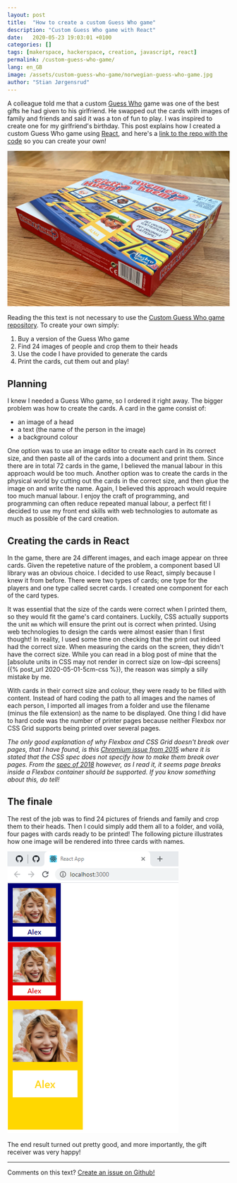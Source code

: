 ```yaml
---
layout: post
title:  "How to create a custom Guess Who game"
description: "Custom Guess Who game with React"
date:   2020-05-23 19:03:01 +0100
categories: []
tags: [makerspace, hackerspace, creation, javascript, react]
permalink: /custom-guess-who-game/
lang: en_GB
image: /assets/custom-guess-who-game/norwegian-guess-who-game.jpg
author: "Stian Jørgensrud"
---
```


A colleague told me that a custom [Guess Who](https://en.wikipedia.org/wiki/Guess_Who%3F) game was one of the best gifts he had given to his girlfriend. He swapped out the cards with images of family and friends and said it was a ton of fun to play. I was inspired to create one for my girlfriend's birthday. This post explains how I created a custom Guess Who game using [React](https://reactjs.org/), and here's a [link to the repo with the code](https://github.com/Sti2nd/custom-guess-who) so you can create your own!

![Norwegian version of the Guess Who game](/assets/custom-guess-who-game/norwegian-guess-who-game.jpg)

Reading the this text is not necessary to use the [Custom Guess Who game repository](https://github.com/Sti2nd/custom-guess-who). To create your own simply:

1. Buy a version of the Guess Who game
2. Find 24 images of people and crop them to their heads
3. Use the code I have provided to generate the cards
4. Print the cards, cut them out and play!

## Planning

I knew I needed a Guess Who game, so I ordered it right away. The bigger problem was how to create the cards. A card in the game consist of:

- an image of a head
- a text (the name of the person in the image)
- a background colour

One option was to use an image editor to create each card in its correct size, and then paste all of the cards into a document and print them. Since there are in total 72 cards in the game, I believed the manual labour in this approach would be too much. Another option was to create the cards in the physical world by cutting out the cards in the correct size, and then glue the image on and write the name. Again, I believed this approach would require too much manual labour. I enjoy the craft of programming, and programming can often reduce repeated manual labour, a perfect fit! I decided to use my front end skills with web technologies to automate as much as possible of the card creation.

## Creating the cards in React

In the game, there are 24 different images, and each image appear on three cards. Given the repetetive nature of the problem, a component based UI library was an obvious choice. I decided to use React, simply because I knew it from before. There were two types of cards; one type for the players and one type called secret cards. I created one component for each of the card types.

It was essential that the size of the cards were correct when I printed them, so they would fit the game's card containers. Luckily, CSS actually supports the unit `mm` which will ensure the print out is correct when printed. Using web technologies to design the cards were almost easier than I first thought! In reality, I used some time on checking that the print out indeed had the correct size. When measuring the cards on the screen, they didn't have the correct size. While you can read in a blog post of mine that the [absolute units in CSS may not render in correct size on low-dpi screens]({% post_url 2020-05-01-5cm-css %}), the reason was simply a silly mistake by me.

With cards in their correct size and colour, they were ready to be filled with content. Instead of hard coding the path to all images and the names of each person, I imported all images from a folder and use the filename (minus the file extension) as the name to be displayed. One thing I did have to hard code was the number of printer pages because neither Flexbox nor CSS Grid supports being printed over several pages.

*The only good explanation of why Flexbox and CSS Grid doesn't break over pages, that I have found, is this [Chromium issue from 2015](https://bugs.chromium.org/p/chromium/issues/detail?id=473481) where it is stated that the CSS spec does not specify how to make them break over pages. From the [spec of 2018](https://www.w3.org/TR/css-flexbox-1/#pagination) however, as I read it, it seems page breaks inside a Flexbox container should be supported. If you know something about this, do tell!*

## The finale

The rest of the job was to find 24 pictures of friends and family and crop them to their heads. Then I could simply add them all to a folder, and voilà, four pages with cards ready to be printed! The following picture illustrates how one image will be rendered into three cards with names.

![Screenshot of the Guess Who React app](/assets/custom-guess-who-game/guess-who-chrome-screenshot.png)

The end result turned out pretty good, and more importantly, the gift receiver was very happy!

---

Comments on this text? [Create an issue on Github!](https://github.com/Sti2nd/sti2nd.github.io/issues)
